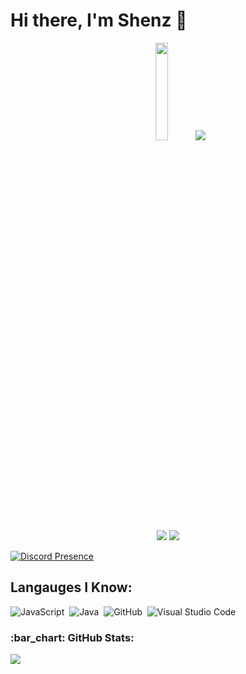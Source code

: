 # Hi there, I'm Shenz 👋
</div>
<div align="center">
   <img width="20%" src="https://komarev.com/ghpvc/?username=Shenzshu&color=8D76F5">
   <img width="20*%" src="https://img.shields.io/github/followers/shenzshu?label=follow&style=social">
</div>
<div align="center">
    <a href="https://instagram.com/shenzshu" target="_blank"><img src="https://img.shields.io/badge/INSTAGRAM%20-DC3175.svg?&style=for-the-badge&logo=instagram&logoColor=white"></a>
    <a href="https://open.spotify.com/user/31dqnj57ytv67tsfk4abrm7m3bzy" target="_blank"><img src="https://img.shields.io/badge/Spotify%20-1ed760.svg?&style=for-the-badge&logo=spotify&logoColor=white"></a>
</div>

[![Discord Presence](https://lanyard.cnrad.dev/api/742612162752544892)](https://discord.com/users/742612162752544892)

## Langauges I Know:
![JavaScript](https://img.shields.io/badge/-JavaScript-05122A?style=flat&logo=javascript)&nbsp;
![Java](https://img.shields.io/badge/-Java-05122A?style=flat&logo=Java&logoColor=FFA518)&nbsp;
![GitHub](https://img.shields.io/badge/-GitHub-05122A?style=flat&logo=github)&nbsp;
![Visual Studio Code](https://img.shields.io/badge/-Visual%20Studio%20Code-05122A?style=flat&logo=visual-studio-code&logoColor=007ACC)&nbsp;

<h3 align="left">:bar_chart: GitHub Stats:</h3>
<p align="left">
<img src="https://github-profile-trophy.vercel.app/?username=Shenzshu&theme=radical" />
</p>
